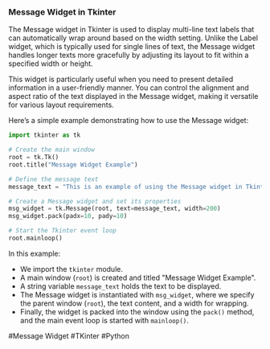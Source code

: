 ### Message Widget in Tkinter

The Message widget in Tkinter is used to display multi-line text labels that can automatically wrap around based on the width setting. Unlike the Label widget, which is typically used for single lines of text, the Message widget handles longer texts more gracefully by adjusting its layout to fit within a specified width or height.

This widget is particularly useful when you need to present detailed information in a user-friendly manner. You can control the alignment and aspect ratio of the text displayed in the Message widget, making it versatile for various layout requirements.

Here’s a simple example demonstrating how to use the Message widget:

```python
import tkinter as tk

# Create the main window
root = tk.Tk()
root.title("Message Widget Example")

# Define the message text
message_text = "This is an example of using the Message widget in Tkinter. The widget automatically wraps the text based on its width."

# Create a Message widget and set its properties
msg_widget = tk.Message(root, text=message_text, width=200)
msg_widget.pack(padx=10, pady=10)

# Start the Tkinter event loop
root.mainloop()
```

In this example:
- We import the `tkinter` module.
- A main window (`root`) is created and titled "Message Widget Example".
- A string variable `message_text` holds the text to be displayed.
- The Message widget is instantiated with `msg_widget`, where we specify the parent window (`root`), the text content, and a width for wrapping.
- Finally, the widget is packed into the window using the `pack()` method, and the main event loop is started with `mainloop()`.

#Message Widget #TKinter #Python